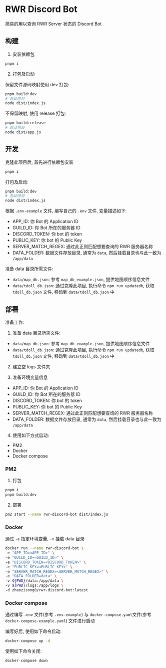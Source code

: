 # RWR Discord Bot

简易的用以查询 RWR Server 状态的 Discord Bot

## 构建

1. 安装依赖包

```sh
pnpm i
```

2. 打包及启动

保留文件源码映射使用 dev 打包:

```sh
pnpm build:dev
# 启动项目
node dist/index.js
```

不保留映射, 使用 release 打包:
```sh
pnpm build:release
# 启动项目
node dist/app.js
```

## 开发

克隆此项目后, 首先进行依赖包安装

```sh
pnpm i
```

打包及启动:

```sh
pnpm build:dev
# 启动项目
node dist/index.js
```

根据 `.env-example` 文件, 编写自己的 `.env` 文件, 变量描述如下:

- APP_ID: 你 Bot 的 Application ID
- GUILD_ID: 你 Bot 所在的服务器 ID
- DISCORD_TOKEN: 你 bot 的 token
- PUBLIC_KEY: 你 bot 的 Public Key
- SERVER_MATCH_REGEX: 通过此正则匹配想要查询的 RWR 服务器名称
- DATA_FOLDER: 数据文件存放目录, 通常为 `data`, 然后挂载目录也与此一致为 `/app/data`

准备 data 目录所需文件:

- `data/map_db.json`: 参考 `map_db_example.json`, 提供地图顺序信息文件
- `data/tdoll_db.json`: 通过克隆此项目, 执行命令 `npm run updatedb`, 获取 `tdoll_db.json` 文件, 移动到 `data/tdoll_db.json` 中

## 部署

准备工作:

1. 准备 data 目录所需文件:

- `data/map_db.json`: 参考 `map_db_example.json`, 提供地图顺序信息文件
- `data/tdoll_db.json`: 通过克隆此项目, 执行命令 `npm run updatedb`, 获取 `tdoll_db.json` 文件, 移动到 `data/tdoll_db.json` 中

2. 建立空 logs 文件夹

3. 准备环境变量信息

- APP_ID: 你 Bot 的 Application ID
- GUILD_ID: 你 Bot 所在的服务器 ID
- DISCORD_TOKEN: 你 bot 的 token
- PUBLIC_KEY: 你 bot 的 Public Key
- SERVER_MATCH_REGEX: 通过此正则匹配想要查询的 RWR 服务器名称
- DATA_FOLDER: 数据文件存放目录, 通常为 `data`, 然后挂载目录也与此一致为 `/app/data`

4. 使用如下方式启动:

- PM2
- Docker
- Docker compose

### PM2

1. 打包

```sh
pnpm i
pnpm build:dev
```

2. 部署

```sh
pm2 start --name rwr-discord-bot dist/index.js
```

### Docker

通过 `-e` 指定环境变量, `-v` 挂载 data 目录

```sh
docker run --name rwr-discord-bot \
-e "APP_ID=<APP_ID>" \
-e "GUILD_ID=<GUILD_ID>" \
-e "DISCORD_TOKEN=<DISCORD_TOKEN>" \
-e "PUBLIC_KEY=<PUBLIC_KEY>" \
-e "SERVER_MATCH_REGEX=<SERVER_MATCH_REGEX>" \
-e "DATA_FOLDER=data" \
-v ${PWD}/data:/app/data \
-v ${PWD}/logs:/app/logs \
-d zhaozisong0/rwr-discord-bot:latest
```

### Docker compose

通过编写 `.env` 文件(参考 `.env-example`) 与 `docker-compose.yaml`文件(参考 `docker-compose-example.yaml`) 文件进行启动

编写好后, 使用如下命令启动:

```sh
docker-compose up -d
```

使用如下命令关闭:

```sh
docker-compose down
```